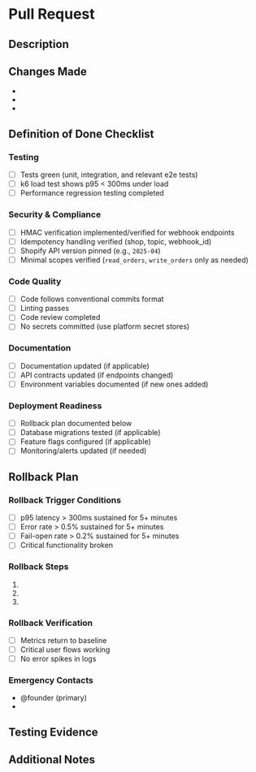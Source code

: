 # Pull Request

## Description
<!-- Brief description of what this PR does -->

## Changes Made
<!-- List the key changes made in this PR -->
- 
- 
- 

## Definition of Done Checklist

### Testing
- [ ] Tests green (unit, integration, and relevant e2e tests)
- [ ] k6 load test shows p95 < 300ms under load
- [ ] Performance regression testing completed

### Security & Compliance
- [ ] HMAC verification implemented/verified for webhook endpoints
- [ ] Idempotency handling verified (shop, topic, webhook_id)
- [ ] Shopify API version pinned (e.g., `2025-04`)
- [ ] Minimal scopes verified (`read_orders`, `write_orders` only as needed)

### Code Quality
- [ ] Code follows conventional commits format
- [ ] Linting passes
- [ ] Code review completed
- [ ] No secrets committed (use platform secret stores)

### Documentation
- [ ] Documentation updated (if applicable)
- [ ] API contracts updated (if endpoints changed)
- [ ] Environment variables documented (if new ones added)

### Deployment Readiness
- [ ] Rollback plan documented below
- [ ] Database migrations tested (if applicable)
- [ ] Feature flags configured (if applicable)
- [ ] Monitoring/alerts updated (if needed)

## Rollback Plan

### Rollback Trigger Conditions
<!-- When should this change be rolled back? -->
- [ ] p95 latency > 300ms sustained for 5+ minutes
- [ ] Error rate > 0.5% sustained for 5+ minutes
- [ ] Fail-open rate > 0.2% sustained for 5+ minutes
- [ ] Critical functionality broken

### Rollback Steps
<!-- Detailed steps to rollback this change -->
1. 
2. 
3. 

### Rollback Verification
<!-- How to verify rollback was successful -->
- [ ] Metrics return to baseline
- [ ] Critical user flows working
- [ ] No error spikes in logs

### Emergency Contacts
- @founder (primary)
- <!-- Add other emergency contacts -->

## Testing Evidence
<!-- Screenshots, logs, or other evidence that testing was completed -->

## Additional Notes
<!-- Any other relevant information for reviewers -->
